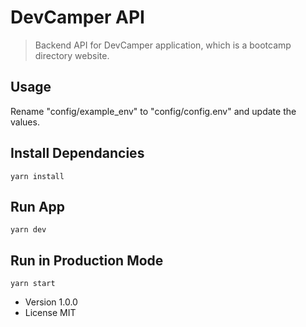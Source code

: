 # DevCamper API

> Backend API for DevCamper application, which is a bootcamp directory website.

## Usage
Rename "config/example_env" to "config/config.env" and update the values.

## Install Dependancies
```
yarn install
```

## Run App
```
yarn dev
```

## Run in Production Mode
```
yarn start
```

- Version 1.0.0
- License MIT
